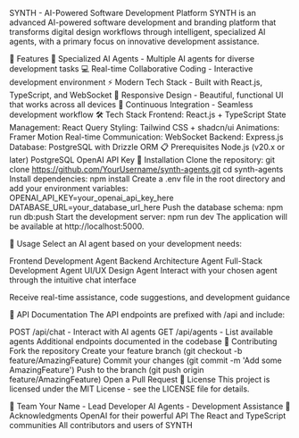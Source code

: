 SYNTH - AI-Powered Software Development Platform
SYNTH is an advanced AI-powered software development and branding platform that transforms digital design workflows through intelligent, specialized AI agents, with a primary focus on innovative development assistance.


🚀 Features
🤖 Specialized AI Agents - Multiple AI agents for diverse development tasks
💻 Real-time Collaborative Coding - Interactive development environment
⚡ Modern Tech Stack - Built with React.js, TypeScript, and WebSocket
🎨 Responsive Design - Beautiful, functional UI that works across all devices
🔄 Continuous Integration - Seamless development workflow
🛠️ Tech Stack
Frontend: React.js + TypeScript
State Management: React Query
Styling: Tailwind CSS + shadcn/ui
Animations: Framer Motion
Real-time Communication: WebSocket
Backend: Express.js
Database: PostgreSQL with Drizzle ORM
📋 Prerequisites
Node.js (v20.x or later)
PostgreSQL
OpenAI API Key
🔧 Installation
Clone the repository:
git clone https://github.com/YourUsername/synth-agents.git
cd synth-agents
Install dependencies:
npm install
Create a .env file in the root directory and add your environment variables:
OPENAI_API_KEY=your_openai_api_key_here
DATABASE_URL=your_database_url_here
Push the database schema:
npm run db:push
Start the development server:
npm run dev
The application will be available at http://localhost:5000.

🚀 Usage
Select an AI agent based on your development needs:

Frontend Development Agent
Backend Architecture Agent
Full-Stack Development Agent
UI/UX Design Agent
Interact with your chosen agent through the intuitive chat interface

Receive real-time assistance, code suggestions, and development guidance

📝 API Documentation
The API endpoints are prefixed with /api and include:

POST /api/chat - Interact with AI agents
GET /api/agents - List available agents
Additional endpoints documented in the codebase
🤝 Contributing
Fork the repository
Create your feature branch (git checkout -b feature/AmazingFeature)
Commit your changes (git commit -m 'Add some AmazingFeature')
Push to the branch (git push origin feature/AmazingFeature)
Open a Pull Request
📄 License
This project is licensed under the MIT License - see the LICENSE file for details.

👥 Team
Your Name - Lead Developer
AI Agents - Development Assistance
🙏 Acknowledgments
OpenAI for their powerful API
The React and TypeScript communities
All contributors and users of SYNTH

